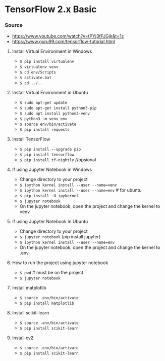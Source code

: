 # TensorFlow 2.x Basic

### Source
- https://www.youtube.com/watch?v=tPYj3fFJGjk&t=1s
- https://www.guru99.com/tensorflow-tutorial.html

1. Install Virtual Environment in Windows
    - `$ pip install virtualenv`
    - `$ virtualenv venv`
    - `$ cd env/Scripts`
    - `$ activate.bat`
    - `$ cd ../..`

2. Install Virtual Environment in Ubuntu

    - `$ sudo apt-get update`
    - `$ sudo apt-get install python3-pip`
    - `$ sudo apt install python3-venv`
    - `$ python3 -m venv env`
    - `$ source env/bin/activate`
    - `$ pip install requests`

3. Install TensorFlow
    - `$ pip install --upgrade pip`
    - `$ pip install tensorflow`
    - `$ pip install tf-nightly` //opsional

4. If using Jupyter Notebook in Windows
    - Change directory to your project
    - `$ ipython kernel install --user --name=venv`
    - `$ ipython kernel install --user --name=env`  # for ubuntu
    - `$ pip install -U ipykernel`
    - `$ jupyter notebook`
    - On the jupyter notebook, open the project and change the kernel to venv

5. If using Jupyter Notebook in Ubuntu
    - Change directory to your project
    - `$ jupyter notebook` (pip install jupyter)
    - `$ ipython kernel install --user --name=env`
    - On the jupyter notebook, open the project and change the kernel to .env
   
6. How to run the project using jupyter notebook
    - `$ pwd` # must be on the project
    - `$ jupyter notebook`

7. Install matplotlib
    - `$ source .env/bin/activate`
    - `$ pip install matplotlib`

8. Install scikit-learn
    - `$ source .env/bin/activate`
    - `$ pip install scikit-learn`

8. Install cv2
    - `$ source .env/bin/activate`
    - `$ pip install scikit-learn`
